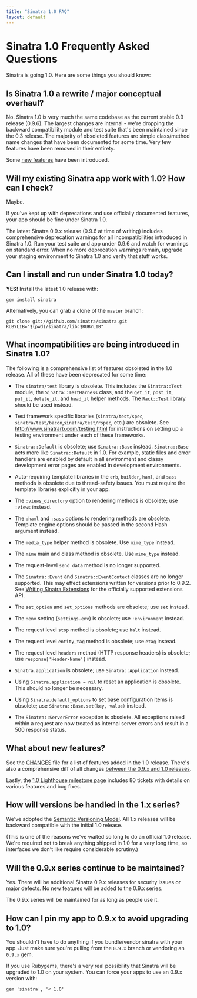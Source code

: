```yaml
---
title: "Sinatra 1.0 FAQ"
layout: default
---
```


Sinatra 1.0 Frequently Asked Questions
======================================

Sinatra is going 1.0. Here are some things you should know:

## Is Sinatra 1.0 a rewrite / major conceptual overhaul?

No. Sinatra 1.0 is very much the same codebase as the current stable
0.9 release (0.9.6). The largest changes are internal - we're dropping
the backward compatibility module and test suite that's been
maintained since the 0.3 release. The majority of obsoleted features
are simple class/method name changes that have been documented for
some time. Very few features have been removed in their entirety.

Some [new features][ch] have been introduced.

## Will my existing Sinatra app work with 1.0? How can I check?

Maybe.

If you've kept up with deprecations and use officially documented
features, your app should be fine under Sinatra 1.0.

The latest Sinatra 0.9.x release (0.9.6 at time of writing) includes
comprehensive deprecation warnings for all incompatibilities introduced
in Sinatra 1.0. Run your test suite and app under 0.9.6 and watch for
warnings on standard error. When no more deprecation warnings remain,
upgrade your staging environment to Sinatra 1.0 and verify that stuff
works.

## Can I install and run under Sinatra 1.0 today?

**YES!** Install the latest 1.0 release with:

    gem install sinatra

Alternatively, you can grab a clone of the `master` branch:

    git clone git://github.com/sinatra/sinatra.git
    RUBYLIB="$(pwd)/sinatra/lib:$RUBYLIB"

[pg]: http://gemcutter.org/gems/sinatra/versions/1.0.b

## What incompatibilities are being introduced in Sinatra 1.0?

The following is a comprehensive list of features obsoleted in the
1.0 release. All of these have been deprecated for some time:

 * The `sinatra/test` library is obsolete. This includes the `Sinatra::Test`
   module, the `Sinatra::TestHarness` class, and the `get_it`, `post_it`,
   `put_it`, `delete_it`, and `head_it` helper methods. The
   [`Rack::Test` library](http://gitrdoc.com/brynary/rack-test) should
   be used instead.

 * Test framework specific libraries (`sinatra/test/spec`,
   `sinatra/test/bacon`,`sinatra/test/rspec`, etc.) are obsolete. See
   http://www.sinatrarb.com/testing.html for instructions on setting up a
   testing environment under each of these frameworks.

 * `Sinatra::Default` is obsolete; use `Sinatra::Base` instead.
   `Sinatra::Base` acts more like `Sinatra::Default` in 1.0. For
   example, static files and error handlers are enabled by default in
   all environment and classy development error pages are enabled in
   development environments.

 * Auto-requiring template libraries in the `erb`, `builder`, `haml`,
   and `sass` methods is obsolete due to thread-safety issues. You must
   require the template libraries explicitly in your app.

 * The `:views_directory` option to rendering methods is obsolete; use
   `:views` instead.

 * The `:haml` and `:sass` options to rendering methods are obsolete.
   Template engine options should be passed in the second Hash argument
   instead.

 * The `media_type` helper method is obsolete. Use `mime_type` instead.

 * The `mime` main and class method is obsolete. Use `mime_type` instead.

 * The request-level `send_data` method is no longer supported.

 * The `Sinatra::Event` and `Sinatra::EventContext` classes are no longer
   supported. This may effect extensions written for versions prior to 0.9.2.
   See [Writing Sinatra Extensions](http://www.sinatrarb.com/extensions.html)
   for the officially supported extensions API.

 * The `set_option` and `set_options` methods are obsolete; use `set`
   instead.

 * The `:env` setting (`settings.env`) is obsolete; use `:environment`
   instead.

 * The request level `stop` method is obsolete; use `halt` instead.

 * The request level `entity_tag` method is obsolete; use `etag`
   instead.

 * The request level `headers` method (HTTP response headers) is obsolete;
   use `response['Header-Name']` instead.

 * `Sinatra.application` is obsolete; use `Sinatra::Application` instead.

 * Using `Sinatra.application = nil` to reset an application is obsolete.
   This should no longer be necessary.

 * Using `Sinatra.default_options` to set base configuration items is
   obsolete; use `Sinatra::Base.set(key, value)` instead.

 * The `Sinatra::ServerError` exception is obsolete. All exceptions raised
   within a request are now treated as internal server errors and result in
   a 500 response status.

## What about new features?

See the [CHANGES][ch] file for a list of features added in the 1.0
release. There's also a comprehensive diff of all changes [between the
0.9.x and 1.0 releases][cv].

Lastly, the [1.0 Lighthouse milestone page][li] includes 80 tickets with
details on various features and bug fixes.

[ch]: http://github.com/sinatra/sinatra/blob/1.0.b/CHANGES
[cv]: http://github.com/sinatra/sinatra/compare/0.9.x...1.0.b
[li]: https://sinatra.lighthouseapp.com/projects/9779-sinatra/milestones/41832-10

## How will versions be handled in the 1.x series?

We've adopted the [Semantic Versioning Model](http://semver.org/).
All 1.x releases will be backward compatible with the initial
1.0 release.

(This is one of the reasons we've waited so long to do an official 1.0
release. We're required not to break anything shipped in 1.0 for a very
long time, so interfaces we don't like require considerable scrutiny.)

## Will the 0.9.x series continue to be maintained?

Yes. There will be additional Sinatra 0.9.x releases for security
issues or major defects. No new features will be added to the 0.9.x
series.

The 0.9.x series will be maintained for as long as people use it.

## How can I pin my app to 0.9.x to avoid upgrading to 1.0?

You shouldn't have to do anything if you bundle/vendor sinatra with your
app. Just make sure you're pulling from the `0.9.x` branch or vendoring an
`0.9.x` gem.

If you use Rubygems, there's a very real possibility that Sinatra will
be upgraded to 1.0 on your system. You can force your apps to use an 0.9.x
version with:

    gem 'sinatra', '< 1.0'
